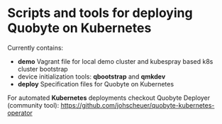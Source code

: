 Scripts and tools for deploying Quobyte on Kubernetes
=====================================================

Currently contains:
 * **demo** Vagrant file for local demo cluster and kubespray based k8s cluster bootstrap
 * device initialization tools: **qbootstrap** and **qmkdev**
 * **deploy** Specification files for Quobyte on Kubernetes

For automated **Kubernetes** deployments checkout Quobyte Deployer (community tool):
https://github.com/johscheuer/quobyte-kubernetes-operator
